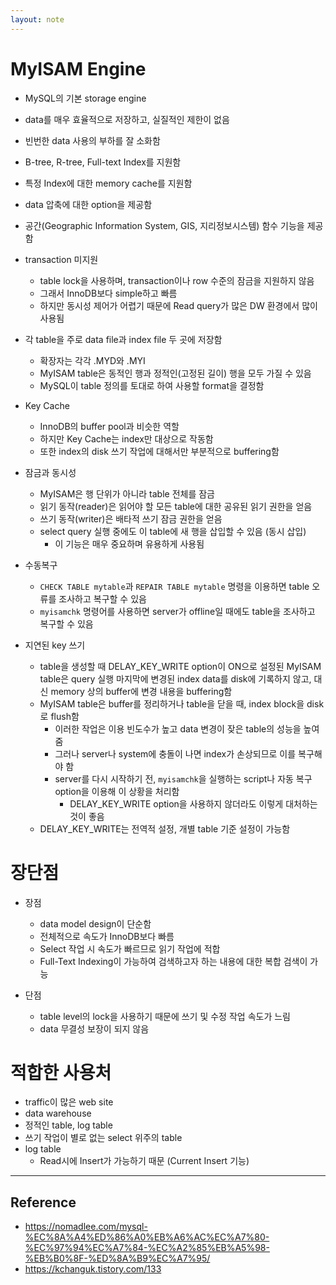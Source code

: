 ```yaml
---
layout: note
---
```


# MyISAM Engine

- MySQL의 기본 storage engine
- data를 매우 효율적으로 저장하고, 실질적인 제한이 없음
- 빈번한 data 사용의 부하를 잘 소화함
- B-tree, R-tree, Full-text Index를 지원함
- 특정 Index에 대한 memory cache를 지원함
- data 압축에 대한 option을 제공함
- 공간(Geographic Information System, GIS, 지리정보시스템) 함수 기능을 제공함

- transaction 미지원
    - table lock을 사용하며, transaction이나 row 수준의 잠금을 지원하지 않음
    - 그래서 InnoDB보다 simple하고 빠름
    - 하지만 동시성 제어가 어렵기 때문에 Read query가 많은 DW 환경에서 많이 사용됨

- 각 table을 주로 data file과 index file 두 곳에 저장함
    - 확장자는 각각 .MYD와 .MYI
    - MyISAM table은 동적인 행과 정적인(고정된 길이) 행을 모두 가질 수 있음
    - MySQL이 table 정의를 토대로 하여 사용할 format을 결정함

- Key Cache
    - InnoDB의 buffer pool과 비슷한 역할
    - 하지만 Key Cache는 index만 대상으로 작동함
    - 또한 index의 disk 쓰기 작업에 대해서만 부분적으로 buffering함

- 잠금과 동시성
    - MyISAM은 행 단위가 아니라 table 전체를 잠금
    - 읽기 동작(reader)은 읽어야 할 모든 table에 대한 공유된 읽기 권한을 얻음
    - 쓰기 동작(writer)은 배타적 쓰기 잠금 권한을 얻음
    - select query 실행 중에도 이 table에 새 행을 삽입할 수 있음 (동시 삽입)
        - 이 기능은 매우 중요하며 유용하게 사용됨

- 수동복구
    - ```CHECK TABLE mytable```과 ```REPAIR TABLE mytable``` 명령을 이용하면 table 오류를 조사하고 복구할 수 있음
    - ```myisamchk``` 명령어를 사용하면 server가 offline일 때에도 table을 조사하고 복구할 수 있음

- 지연된 key 쓰기
    - table을 생성할 때 DELAY_KEY_WRITE option이 ON으로 설정된 MyISAM table은 query 실행 마지막에 변경된 index data를 disk에 기록하지 않고, 대신 memory 상의 buffer에 변경 내용을 buffering함
    - MyISAM table은 buffer를 정리하거나 table을 닫을 때, index block을 disk로 flush함
        - 이러한 작업은 이용 빈도수가 높고 data 변경이 잦은 table의 성능을 높여줌
        - 그러나 server나 system에 충돌이 나면 index가 손상되므로 이를 복구해야 함
        - server를 다시 시작하기 전, ```myisamchk```을 실행하는 script나 자동 복구 option을 이용해 이 상황을 처리함
            - DELAY_KEY_WRITE option을 사용하지 않더라도 이렇게 대처하는 것이 좋음
    - DELAY_KEY_WRITE는 전역적 설정, 개별 table 기준 설정이 가능함

# 장단점

- 장점
    - data model design이 단순함
    - 전체적으로 속도가 InnoDB보다 빠름
    - Select 작업 시 속도가 빠르므로 읽기 작업에 적합
    - Full-Text Indexing이 가능하여 검색하고자 하는 내용에 대한 복합 검색이 가능

- 단점
    - table level의 lock을 사용하기 때문에 쓰기 및 수정 작업 속도가 느림
    - data 무결성 보장이 되지 않음

# 적합한 사용처

- traffic이 많은 web site
- data warehouse
- 정적인 table, log table
- 쓰기 작업이 별로 없는 select 위주의 table
- log table
    - Read시에 Insert가 가능하기 때문 (Current Insert 기능)

---

## Reference

- https://nomadlee.com/mysql-%EC%8A%A4%ED%86%A0%EB%A6%AC%EC%A7%80-%EC%97%94%EC%A7%84-%EC%A2%85%EB%A5%98-%EB%B0%8F-%ED%8A%B9%EC%A7%95/
- https://kchanguk.tistory.com/133